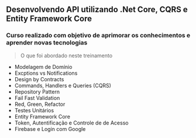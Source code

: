 ## Desenvolvendo API utilizando .Net Core, CQRS e Entity Framework Core

### Curso realizado com objetivo de aprimorar os conhecimentos e aprender novas tecnologias

> O que foi abordado neste treinamento

- Modelagem de Domínio
- Excptions vs Notifications
- Design by Contracts
- Commands, Handlers e Queries (CQRS)
- Repository Pattern
- Fail Fast Validation
- Red, Green, Refactor
- Testes Unitários
- Entity Framework Core
- Token, Autentificação e Controle de de Acesso
- Firebase e Login com Google

